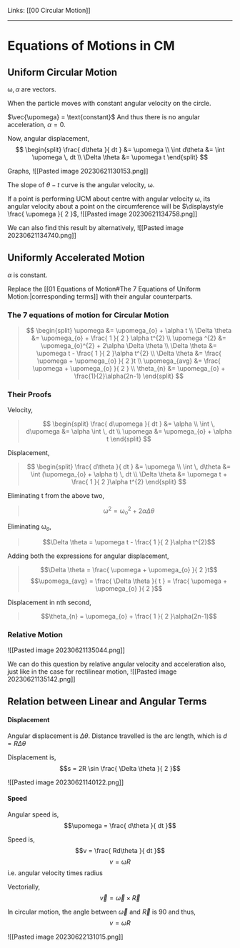 Links: [[00 Circular Motion]]
___
# Equations of Motions in CM
## Uniform Circular Motion
$\upomega, \alpha$ are vectors. 

When the particle moves with constant angular velocity on the circle. 

$\vec{\upomega} = \text{constant}$
And thus there is no angular acceleration, $\alpha = 0$.

Now, angular displacement,
$$
\begin{split}
\frac{ d\theta }{ dt } &= \upomega \\
\int d\theta &= \int \upomega \, dt \\
\Delta \theta &= \upomega t  
\end{split}
$$

Graphs,
![[Pasted image 20230621130153.png]]

The slope of $\theta-t$ curve is the angular velocity, $\upomega$. 

If a point is performing UCM about centre with angular velocity $\upomega$,  its angular velocity about a point on the circumference will be $\displaystyle \frac{ \upomega }{ 2 }$,
![[Pasted image 20230621134758.png]]

We can also find this result by alternatively,
![[Pasted image 20230621134740.png]]

## Uniformly Accelerated Motion
$\alpha$ is constant. 

Replace the [[01 Equations of Motion#The 7 Equations of Uniform Motion:|corresponding terms]] with their angular counterparts. 
### The 7 equations of motion for Circular Motion
> $$
> \begin{split}
> \upomega &= \upomega_{o} + \alpha t \\
> \Delta \theta &= \upomega_{o} + \frac{ 1 }{ 2 } \alpha t^{2} \\
> \upomega ^{2} &= \upomega_{o}^{2} + 2\alpha \Delta \theta \\
> \Delta \theta &= \upomega t - \frac{ 1 }{ 2 }\alpha t^{2} \\
> \Delta \theta &= \frac{ \upomega + \upomega_{o} }{ 2 }t \\
> \upomega_{avg} &= \frac{ \upomega + \upomega_{o} }{ 2 } \\
> \theta_{n} &= \upomega_{o} + \frac{1}{2}\alpha(2n-1)
> \end{split}
> $$

### Their Proofs
Velocity,
> $$
> \begin{split}
> \frac{ d\upomega }{ dt } &= \alpha \\
> \int  \, d\upomega &= \alpha \int  \, dt \\
> \upomega &= \upomega_{o} + \alpha t  
> \end{split}
> $$

Displacement,
> $$
> \begin{split}
> \frac{ d\theta }{ dt } &= \upomega \\
> \int  \, d\theta &= \int (\upomega_{o} + \alpha t) \, dt \\
> \Delta \theta &= \upomega t + \frac{ 1 }{ 2 }\alpha t^{2} 
> \end{split}
> $$

Eliminating t from the above two,
> $$\upomega ^{2} = \upomega_{o}^{2} + 2\alpha \Delta \theta$$

Eliminating $\upomega_{o}$,
> $$\Delta \theta = \upomega t - \frac{ 1 }{ 2 }\alpha t^{2}$$

Adding both the expressions for angular displacement,
> $$\Delta \theta = \frac{ \upomega + \upomega_{o} }{ 2 }t$$
> $$\upomega_{avg} = \frac{ \Delta \theta }{ t } = \frac{ \upomega + \upomega_{o} }{ 2 }$$

Displacement in nth second,
> $$\theta_{n} = \upomega_{o} + \frac{ 1 }{ 2 }\alpha(2n-1)$$

### Relative Motion

![[Pasted image 20230621135044.png]]

We can do this question by relative angular velocity and acceleration also, just like in the case for rectilinear motion,
![[Pasted image 20230621135142.png]]


## Relation between Linear and Angular Terms

#### Displacement
Angular displacement is $\Delta \theta$. 
Distance travelled is the arc length, which is $d = R\Delta \theta$

Displacement is,
$$s = 2R \sin \frac{ \Delta \theta }{ 2 }$$

![[Pasted image 20230621140122.png]]


#### Speed
Angular speed is,
$$\upomega = \frac{ d\theta  }{ dt }$$

Speed is,
$$v = \frac{ Rd\theta }{ dt }$$
$$v = \upomega R$$
i.e. angular velocity times radius

Vectorially,
$$\vec{v} = \vec{\omega} \times \vec{R}$$

In circular motion, the angle between $\vec{\omega}$ and $\vec{R}$ is 90 and thus,
$$v = \omega R$$

![[Pasted image 20230622131015.png]]